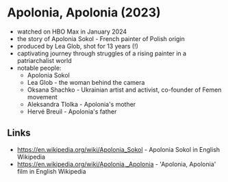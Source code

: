 # Apolonia, Apolonia (2023)

- watched on HBO Max in January 2024
- the story of Apolonia Sokol - French painter of Polish origin
- produced by Lea Glob, shot for 13 years (!)
- captivating journey through struggles of a rising painter in a patriarchalist world
- notable people:
  - Apolonia Sokol
  - Lea Glob - the woman behind the camera
  - Oksana Shachko - Ukrainian artist and activist, co-founder of Femen movement
  - Aleksandra Tlolka - Apolonia's mother
  - Hervé Breuil - Apolonia's father

## Links

- https://en.wikipedia.org/wiki/Apolonia_Sokol - Apolonia Sokol in English Wikipedia
- https://en.wikipedia.org/wiki/Apolonia,_Apolonia - 'Apolonia, Apolonia' film in English Wikipedia

